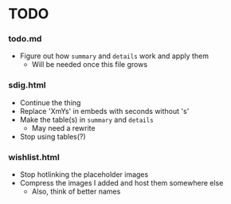 # TODO

### todo.md

* Figure out how `summary` and `details` work and apply them
  * Will be needed once this file grows

### sdig.html

* Continue the thing
* Replace 'XmYs' in embeds with seconds without 's'
* Make the table(s) in `summary` and `details`
  * May need a rewrite
* Stop using tables(?)

### wishlist.html

* Stop hotlinking the placeholder images
* Compress the images I added and host them somewhere else
  * Also, think of better names
